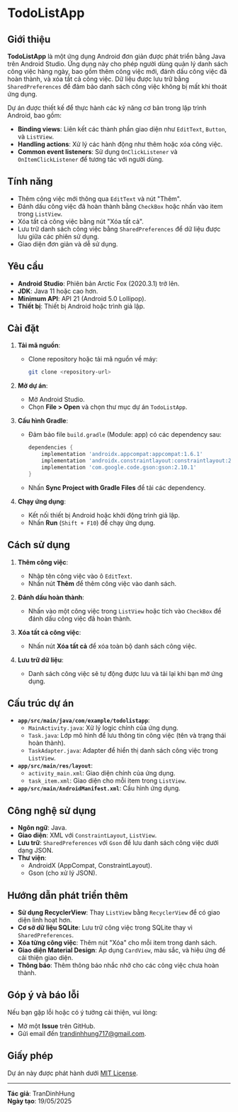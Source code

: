 # TodoListApp

## Giới thiệu

**TodoListApp** là một ứng dụng Android đơn giản được phát triển bằng Java trên Android Studio. Ứng dụng này cho phép người dùng quản lý danh sách công việc hàng ngày, bao gồm thêm công việc mới, đánh dấu công việc đã hoàn thành, và xóa tất cả công việc. Dữ liệu được lưu trữ bằng `SharedPreferences` để đảm bảo danh sách công việc không bị mất khi thoát ứng dụng.

Dự án được thiết kế để thực hành các kỹ năng cơ bản trong lập trình Android, bao gồm:
- **Binding views**: Liên kết các thành phần giao diện như `EditText`, `Button`, và `ListView`.
- **Handling actions**: Xử lý các hành động như thêm hoặc xóa công việc.
- **Common event listeners**: Sử dụng `OnClickListener` và `OnItemClickListener` để tương tác với người dùng.

## Tính năng

- Thêm công việc mới thông qua `EditText` và nút "Thêm".
- Đánh dấu công việc đã hoàn thành bằng `CheckBox` hoặc nhấn vào item trong `ListView`.
- Xóa tất cả công việc bằng nút "Xóa tất cả".
- Lưu trữ danh sách công việc bằng `SharedPreferences` để dữ liệu được lưu giữa các phiên sử dụng.
- Giao diện đơn giản và dễ sử dụng.

## Yêu cầu

- **Android Studio**: Phiên bản Arctic Fox (2020.3.1) trở lên.
- **JDK**: Java 11 hoặc cao hơn.
- **Minimum API**: API 21 (Android 5.0 Lollipop).
- **Thiết bị**: Thiết bị Android hoặc trình giả lập.

## Cài đặt

1. **Tải mã nguồn**:
   - Clone repository hoặc tải mã nguồn về máy:
     ```bash
     git clone <repository-url>
     ```

2. **Mở dự án**:
   - Mở Android Studio.
   - Chọn **File > Open** và chọn thư mục dự án `TodoListApp`.

3. **Cấu hình Gradle**:
   - Đảm bảo file `build.gradle` (Module: app) có các dependency sau:
     ```gradle
     dependencies {
         implementation 'androidx.appcompat:appcompat:1.6.1'
         implementation 'androidx.constraintlayout:constraintlayout:2.1.4'
         implementation 'com.google.code.gson:gson:2.10.1'
     }
     ```
   - Nhấn **Sync Project with Gradle Files** để tải các dependency.

4. **Chạy ứng dụng**:
   - Kết nối thiết bị Android hoặc khởi động trình giả lập.
   - Nhấn **Run** (`Shift + F10`) để chạy ứng dụng.

## Cách sử dụng

1. **Thêm công việc**:
   - Nhập tên công việc vào ô `EditText`.
   - Nhấn nút **Thêm** để thêm công việc vào danh sách.

2. **Đánh dấu hoàn thành**:
   - Nhấn vào một công việc trong `ListView` hoặc tích vào `CheckBox` để đánh dấu công việc đã hoàn thành.

3. **Xóa tất cả công việc**:
   - Nhấn nút **Xóa tất cả** để xóa toàn bộ danh sách công việc.

4. **Lưu trữ dữ liệu**:
   - Danh sách công việc sẽ tự động được lưu và tải lại khi bạn mở ứng dụng.

## Cấu trúc dự án

- **`app/src/main/java/com/example/todolistapp`**:
  - `MainActivity.java`: Xử lý logic chính của ứng dụng.
  - `Task.java`: Lớp mô hình để lưu thông tin công việc (tên và trạng thái hoàn thành).
  - `TaskAdapter.java`: Adapter để hiển thị danh sách công việc trong `ListView`.
- **`app/src/main/res/layout`**:
  - `activity_main.xml`: Giao diện chính của ứng dụng.
  - `task_item.xml`: Giao diện cho mỗi item trong `ListView`.
- **`app/src/main/AndroidManifest.xml`**: Cấu hình ứng dụng.

## Công nghệ sử dụng

- **Ngôn ngữ**: Java.
- **Giao diện**: XML với `ConstraintLayout`, `ListView`.
- **Lưu trữ**: `SharedPreferences` với `Gson` để lưu danh sách công việc dưới dạng JSON.
- **Thư viện**: 
  - AndroidX (AppCompat, ConstraintLayout).
  - Gson (cho xử lý JSON).

## Hướng dẫn phát triển thêm

- **Sử dụng RecyclerView**: Thay `ListView` bằng `RecyclerView` để có giao diện linh hoạt hơn.
- **Cơ sở dữ liệu SQLite**: Lưu trữ công việc trong SQLite thay vì `SharedPreferences`.
- **Xóa từng công việc**: Thêm nút "Xóa" cho mỗi item trong danh sách.
- **Giao diện Material Design**: Áp dụng `CardView`, màu sắc, và hiệu ứng để cải thiện giao diện.
- **Thông báo**: Thêm thông báo nhắc nhở cho các công việc chưa hoàn thành.

## Góp ý và báo lỗi

Nếu bạn gặp lỗi hoặc có ý tưởng cải thiện, vui lòng:
- Mở một **Issue** trên GitHub.
- Gửi email đến trandinhhung717@gmail.com.

## Giấy phép

Dự án này được phát hành dưới [MIT License](LICENSE).

---

**Tác giả**: TranDinhHung  
**Ngày tạo**: 19/05/2025